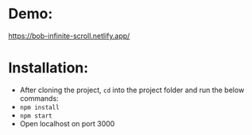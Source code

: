 # Demo:

https://bob-infinite-scroll.netlify.app/

# Installation:

- After cloning the project, `cd` into the project folder and run the below commands:
- `npm install`
- `npm start`
- Open localhost on port 3000
